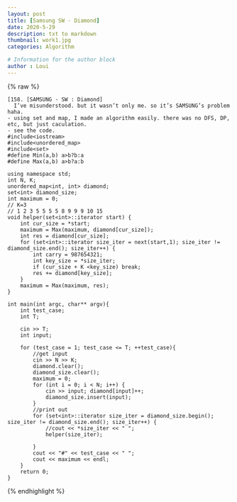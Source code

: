 ```yaml
---
layout: post
title: [Samsung SW - Diamond]
date: 2020-5-29
description: txt to markdown
thumbnail: work1.jpg
categories: Algorithm

# Information for the author block
author : Loui
---
```


{% raw %}

	﻿[158. [SAMSUNG - SW : Diamond]
	  I’ve misunderstood. but it wasn’t only me. so it’s SAMSUNG’s problem haha.
	- using set and map, I made an algorithm easily. there was no DFS, DP, etc, but just caculation.
	- see the code.
	#include<iostream>
	#include<unordered_map>
	#include<set>
	#define Min(a,b) a>b?b:a
	#define Max(a,b) a>b?a:b
	
	using namespace std;
	int N, K;
	unordered_map<int, int> diamond;
	set<int> diamond_size;
	int maximum = 0;
	// K=3
	// 1 2 3 5 5 5 5 8 9 9 9 10 15
	void helper(set<int>::iterator start) {
		int cur_size = *start;
		maximum = Max(maximum, diamond[cur_size]);
		int res = diamond[cur_size];
		for (set<int>::iterator size_iter = next(start,1); size_iter != diamond_size.end(); size_iter++) {
			int carry = 987654321;
			int key_size = *size_iter;
			if (cur_size + K <key_size) break;
			res += diamond[key_size];
		}
		maximum = Max(maximum, res);
	}
	
	int main(int argc, char** argv){
		int test_case;
		int T;
		
		cin >> T;
		int input;
		
		for (test_case = 1; test_case <= T; ++test_case){
			//get input
			cin >> N >> K;
			diamond.clear();
			diamond_size.clear();
			maximum = 0;
			for (int i = 0; i < N; i++) {
				cin >> input; diamond[input]++;
				diamond_size.insert(input);
			}
			//print out
			for (set<int>::iterator size_iter = diamond_size.begin(); size_iter != diamond_size.end(); size_iter++) {
				//cout << *size_iter << " ";
				helper(size_iter);
			
			}
			cout << "#" << test_case << " ";
			cout << maximum << endl;
		}
		return 0;
	}
	
{% endhighlight %}
